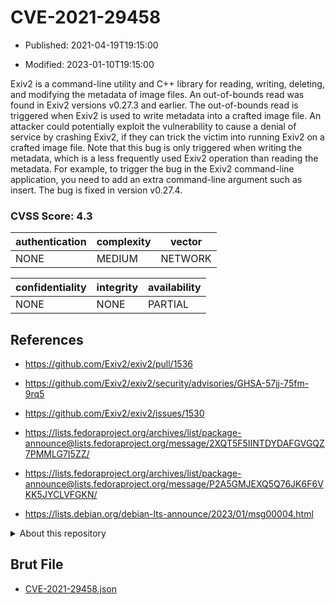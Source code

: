# CVE-2021-29458

- Published: 2021-04-19T19:15:00

- Modified: 2023-01-10T19:15:00

Exiv2 is a command-line utility and C++ library for reading, writing, deleting, and modifying the metadata of image files. An out-of-bounds read was found in Exiv2 versions v0.27.3 and earlier. The out-of-bounds read is triggered when Exiv2 is used to write metadata into a crafted image file. An attacker could potentially exploit the vulnerability to cause a denial of service by crashing Exiv2, if they can trick the victim into running Exiv2 on a crafted image file. Note that this bug is only triggered when writing the metadata, which is a less frequently used Exiv2 operation than reading the metadata. For example, to trigger the bug in the Exiv2 command-line application, you need to add an extra command-line argument such as insert. The bug is fixed in version v0.27.4.

### CVSS Score: **4.3**

| authentication | complexity | vector |
| --- | --- | --- |
| NONE | MEDIUM | NETWORK |

| confidentiality | integrity | availability |
| --- | --- | --- |
| NONE | NONE | PARTIAL |

## References

* https://github.com/Exiv2/exiv2/pull/1536

* https://github.com/Exiv2/exiv2/security/advisories/GHSA-57jj-75fm-9rq5

* https://github.com/Exiv2/exiv2/issues/1530

* https://lists.fedoraproject.org/archives/list/package-announce@lists.fedoraproject.org/message/2XQT5F5IINTDYDAFGVGQZ7PMMLG7I5ZZ/

* https://lists.fedoraproject.org/archives/list/package-announce@lists.fedoraproject.org/message/P2A5GMJEXQ5Q76JK6F6VKK5JYCLVFGKN/

* https://lists.debian.org/debian-lts-announce/2023/01/msg00004.html

<details>
<summary>About this repository</summary> 

  This repository is part of the project [Live Hack CVE](https://github.com/Live-Hack-CVE). Main website can be found [www.live-hack.org](https://www.live-hack.org) 
  
  Made by [Sn0wAlice](https://github.com/Sn0wAlice) for the people that care about security and need to have a feed of the latest CVEs. Hope you enjoy it, don't forget to star the repo and follow me on [Twitter](https://twitter.com/Sn0wAlice) and [Github](https://github.com/Sn0wAlice). And that is my [personnal website](https://www.alice-snow.me/)

  - [Home Page](https://github.com/Live-Hack-CVE)
  - [Framework](https://github.com/Live-Hack-CVE/cve-framework)
  - [CVE database](https://github.com/Live-Hack-CVE/full_database)
  - [Changelog](https://github.com/Live-Hack-CVE/Changelog)
</details>

## Brut File

* [CVE-2021-29458.json](https://raw.githubusercontent.com/Live-Hack-CVE/full_database/main/cves/2021/CVE-2021-29458.json)

